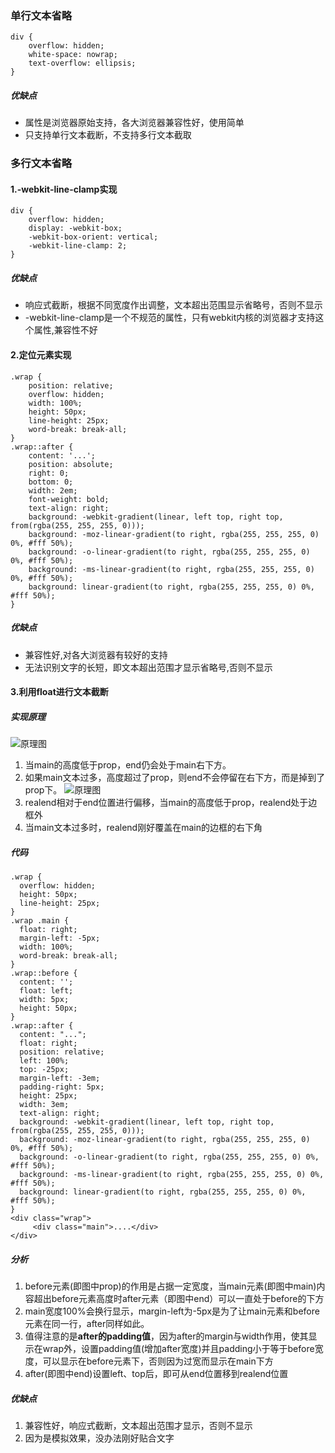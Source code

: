 ### 单行文本省略
```
div {
    overflow: hidden;
    white-space: nowrap;
    text-overflow: ellipsis;
}
```
##### 优缺点
+ 属性是浏览器原始支持，各大浏览器兼容性好，使用简单
+ 只支持单行文本截断，不支持多行文本截取

### 多行文本省略
#### 1.-webkit-line-clamp实现
```
div {
    overflow: hidden;
    display: -webkit-box;
    -webkit-box-orient: vertical;
    -webkit-line-clamp: 2;
}
```
##### 优缺点
+ 响应式截断，根据不同宽度作出调整，文本超出范围显示省略号，否则不显示
+ -webkit-line-clamp是一个不规范的属性，只有webkit内核的浏览器才支持这个属性,兼容性不好

#### 2.定位元素实现
```
.wrap {
    position: relative;
    overflow: hidden;
    width: 100%;
    height: 50px;
    line-height: 25px;
    word-break: break-all;
}
.wrap::after {
    content: '...';
    position: absolute;
    right: 0;
    bottom: 0;
    width: 2em;
    font-weight: bold;
    text-align: right;
    background: -webkit-gradient(linear, left top, right top, from(rgba(255, 255, 255, 0)));
    background: -moz-linear-gradient(to right, rgba(255, 255, 255, 0) 0%, #fff 50%);
    background: -o-linear-gradient(to right, rgba(255, 255, 255, 0) 0%, #fff 50%);
    background: -ms-linear-gradient(to right, rgba(255, 255, 255, 0) 0%, #fff 50%);
    background: linear-gradient(to right, rgba(255, 255, 255, 0) 0%, #fff 50%);
}
```
##### 优缺点
+ 兼容性好,对各大浏览器有较好的支持
+ 无法识别文字的长短，即文本超出范围才显示省略号,否则不显示

#### 3.利用float进行文本截断
##### 实现原理
![原理图](http://user-gold-cdn.xitu.io/2019/3/13/169751a276348617?imageView2/0/w/1280/h/960/format/webp/ignore-error/1)
1. 当main的高度低于prop，end仍会处于main右下方。
2. 如果main文本过多，高度超过了prop，则end不会停留在右下方，而是掉到了prop下。
![原理图](http://user-gold-cdn.xitu.io/2019/3/13/169751acec587287?imageView2/0/w/1280/h/960/format/webp/ignore-error/1)
1. realend相对于end位置进行偏移，当main的高度低于prop，realend处于边框外
2. 当main文本过多时，realend刚好覆盖在main的边框的右下角

##### 代码
```
.wrap {
  overflow: hidden;
  height: 50px;
  line-height: 25px;
}
.wrap .main {
  float: right;
  margin-left: -5px;
  width: 100%;
  word-break: break-all;
}
.wrap::before {
  content: '';
  float: left;
  width: 5px;
  height: 50px;
}
.wrap::after {
  content: "...";
  float: right;
  position: relative;
  left: 100%;
  top: -25px;
  margin-left: -3em;
  padding-right: 5px;
  height: 25px;
  width: 3em;
  text-align: right;
  background: -webkit-gradient(linear, left top, right top, from(rgba(255, 255, 255, 0)));
  background: -moz-linear-gradient(to right, rgba(255, 255, 255, 0) 0%, #fff 50%);
  background: -o-linear-gradient(to right, rgba(255, 255, 255, 0) 0%, #fff 50%);
  background: -ms-linear-gradient(to right, rgba(255, 255, 255, 0) 0%, #fff 50%);
  background: linear-gradient(to right, rgba(255, 255, 255, 0) 0%, #fff 50%);
}
<div class="wrap">
     <div class="main">....</div>
</div>
```
##### 分析
1. before元素(即图中prop)的作用是占据一定宽度，当main元素(即图中main)内容超出before元素高度时after元素（即图中end）可以一直处于before的下方
2. main宽度100%会换行显示，margin-left为-5px是为了让main元素和before元素在同一行，after同样如此。
3. 值得注意的是**after的padding值**，因为after的margin与width作用，使其显示在wrap外，设置padding值(增加after宽度)并且padding小于等于before宽度，可以显示在before元素下，否则因为过宽而显示在main下方
4. after(即图中end)设置left、top后，即可从end位置移到realend位置

##### 优缺点
1. 兼容性好，响应式截断，文本超出范围才显示，否则不显示
2. 因为是模拟效果，没办法刚好贴合文字